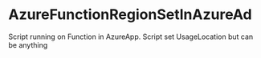 # AzureFunctionRegionSetInAzureAd
Script running on Function in AzureApp. Script set UsageLocation but can be anything
